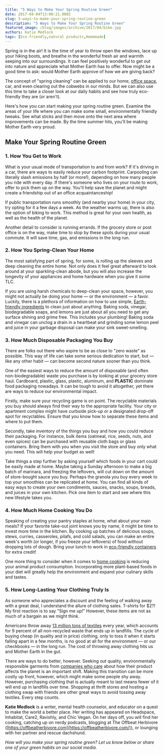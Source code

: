 ```yaml
---
title: "5 Ways to Make Your Spring Routine Green"
date: 2017-04-04T13:00:21.000Z
slug: 5-ways-to-make-your-spring-routine-green
description: "5 Ways to Make Your Spring Routine Green"
featured_image: /blog/images/archive/2017/04/bike.jpg
authors: Katie Medlock
tags: [Eco-friendly,natural products,Homemade]
---
```


Spring is in the air! It is the time of year to throw open the windows, lace up your hiking boots, and breathe in the wonderful fresh air and warmth seeping into our surroundings. It can feel positively wonderful to get out into nature and appreciate what Mother Earth has to offer. Now might be a good time to ask: would Mother Earth approve of how we are giving back?

The concept of "spring cleaning" can be applied to our home, [office space](https://www.tomatoink.com/blog/posts/12-easy-ways-make-home-office-eco-friendly.html), car, and even clearing out the cobwebs in our minds. But we can also use this time to take a closer look at our daily habits and see how truly eco-friendly they are (or aren't).

Here's how you can start making your spring routine green. Examine the areas of your life where you can make some small, environmentally friendly tweaks. See what sticks and then move onto the next area where improvements can be made. By the time summer hits, you'll be making Mother Earth very proud.

## Make Your Spring Routine Green

### **1\. How You Get to Work**

What is your usual mode of transportation to and from work? If it's driving in a car, there are ways to easily reduce your carbon footprint. Carpooling can literally slash emissions by half (or more!), depending on how many people you ride with every day. If there's someone who lives on your route to work, offer to pick them up on the way. You'll help save the planet and might create a friendship out of an office acquaintanceship!

If public transportation runs smoothly (and nearby your home) in your city, try opting for it a few days a week. As the weather warms up, there is also the option of biking to work. This method is great for your own health, as well as the health of the planet.

Another detail to consider is running errands. If the grocery store or post office is on the way, make time to stop by these spots during your usual commute. It will save time, gas, and emissions in the long run.

### **2\. How You Spring-Clean Your Home**

The most satisfying part of spring, for some, is rolling up the sleeves and deep cleaning the entire home. Not only does it feel great afterward to look around at your sparkling-clean abode, but you will also increase the longevity of your appliances and home hardware when you give it some TLC.

If you are using harsh chemicals to deep-clean your space, however, you might not actually be doing your home — or the environment — a favor. Luckily, there is a plethora of information on how to use simple, [Earth-friendly ingredients](https://www.tomatoink.com/blog/posts/green-cleaning-your-home.html) to clean just about anything. Baking soda, vinegar, biodegradable soaps, and lemons are just about all you need to get any surface shining and grime free. This includes your plumbing! Baking soda and vinegar can unclog a drain in a heartbeat and grinding some lemon peel and juice in your garbage disposal can make your sink sweet-smelling.

### **3\. How Much Disposable Packaging You Buy**

There are folks out there who aspire to be as close to "zero waste" as possible. This way of life can take some serious dedication to start, but — like any other habit — can become second nature sooner than you think.

One of the easiest ways to reduce the amount of disposable (and often non-biodegradable) waste you purchase is by looking at your grocery store haul. Cardboard, plastic, glass, plastic, aluminum, and **PLASTIC** dominate food packaging nowadays. It can be tough to avoid it altogether, yet there are ways to reduce our environmental impact.

Firstly, make sure your recycling game is on point. The recyclable materials you buy should always find their way to the appropriate facility. Your city or apartment complex might have curbside pick-up or a designated drop-off spot for recyclables. Ensure that you know how to separate these items and where to put them.

Secondly, take inventory of the things you buy and how you could reduce their packaging. For instance, bulk items (oatmeal, rice, seeds, nuts, and even spices) can be purchased with reusable cloth bags or glass containers. Bring them with you when you visit the store and buy only what you need. This will help your budget as well!

Take things a step further by asking yourself which foods in your cart could be easily made at home. Maybe taking a Sunday afternoon to make a big batch of marinara, and freezing the leftovers, will cut down on the amount of store-bought sauce you buy. Perhaps the granola you buy every week to top your smoothies can be replicated at home. You can find all kinds of easy ways to create your own condiments, sauces, snacks, soups, breads, and juices in your own kitchen. Pick one item to start and see where this new lifestyle takes you.

### **4\. How Much Home Cooking You Do**

Speaking of creating your pantry staples at home, what about your main meals? If your favorite take-out joint knows you by name, it might be time to invest more time in the kitchen. By cooking up batches of delicious soups, stews, curries, casseroles, pilafs, and cold salads, you can make an entire week's worth (or longer, if you freeze your leftovers) of food without dropping lots of dough. Bring your lunch to work in [eco-friendly containers](https://www.tomatoink.com/blog/posts/greenest-gear-national-pack-your-lunch-day.html) for extra credit!

One more thing to consider when it comes to [home cooking](https://www.tomatoink.com/blog/posts/how-to-clean-up-and-green-up-your-eating-for-the-new-year.html) is reducing your animal product consumption. Incorporating more plant-based foods in your diet will greatly help the environment and expand your culinary skills and tastes.

### **5\. How Long-Lasting Your Clothing Truly Is**

As someone who appreciates a discount and the feeling of walking away with a great deal, I understand the allure of clothing sales. T-shirts for $2?! My first reaction is to say "Sign me up!" However, these items are not as much of a bargain as we might think.

Americans throw away [13 million tons of textiles](http://www.pbs.org/newshour/updates/how-to-stop-13-million-tons-of-clothing-from-getting-trashed-every-year/) every year, which accounts for 9 percent of all non-recycled waste that ends up in landfills. The cycle of buying cheap (in quality and in price) clothing, only to toss it when it starts falling apart in a few months, is no good at all for the environment — or our checkbooks — in the long run. The cost of throwing away clothing hits us and Mother Earth in the gut.

There are ways to do better, however. Seeking out quality, environmentally responsible garments from [companies who care](http://ecocult.com/2015/the-18-most-affordable-places-to-buy-ethical-fashion/) about how their product affects the planet is an important shift. Making this transition can be more costly up front, however, which might make some people shy away. However, purchasing clothing that is actually meant to last means fewer of it will end up in landfills over time. Shopping at thrift stores and hosting a clothing swap with friends are other great ways to avoid tossing away textiles. Every step counts.

**Katie Medlock** is a writer, mental health counselor, and educator on a quest to make the world a better place. Her writing has appeared on Headspace, Inhabitat, Care2, Ravishly, and Chic Vegan. On her days off, you will find her cooking, catching up on nerdy podcasts, blogging at The Offbeat Herbivore ([https://offbeatherbivore.com](https://offbeatherbivore.com/)), or lounging with her partner and rescue dachshund.

_How will you make your spring routine green? Let us know below or share one of your green habits on our social media._